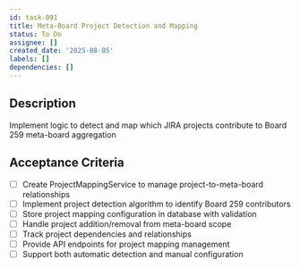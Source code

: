 ```yaml
---
id: task-091
title: Meta-Board Project Detection and Mapping
status: To Do
assignee: []
created_date: '2025-08-05'
labels: []
dependencies: []
---
```


## Description

Implement logic to detect and map which JIRA projects contribute to Board 259 meta-board aggregation

## Acceptance Criteria

- [ ] Create ProjectMappingService to manage project-to-meta-board relationships
- [ ] Implement project detection algorithm to identify Board 259 contributors
- [ ] Store project mapping configuration in database with validation
- [ ] Handle project addition/removal from meta-board scope
- [ ] Track project dependencies and relationships
- [ ] Provide API endpoints for project mapping management
- [ ] Support both automatic detection and manual configuration
